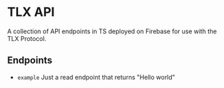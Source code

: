 # TLX API

A collection of API endpoints in TS deployed on Firebase for use with the TLX Protocol.

## Endpoints

- `example` Just a read endpoint that returns "Hello world"
